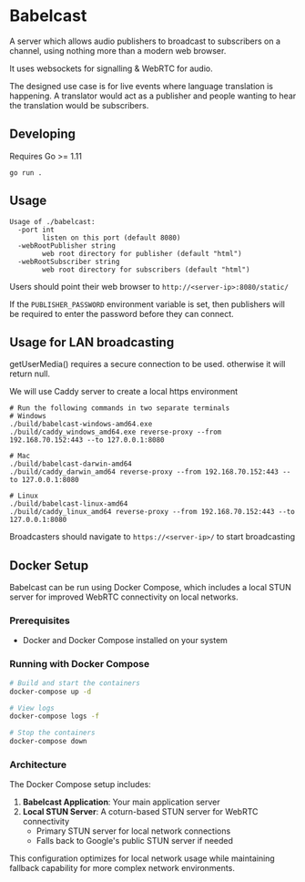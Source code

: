 # Babelcast

A server which allows audio publishers to broadcast to subscribers on a channel, using nothing more than a modern web browser.

It uses websockets for signalling & WebRTC for audio.

The designed use case is for live events where language translation is happening.
A translator would act as a publisher and people wanting to hear the translation would be subscribers.

## Developing

Requires Go >= 1.11

```
go run .
```
## Usage

```
Usage of ./babelcast:
  -port int
    	listen on this port (default 8080)
  -webRootPublisher string
    	web root directory for publisher (default "html")
  -webRootSubscriber string
    	web root directory for subscribers (default "html")
```

Users should point their web browser to `http://<server-ip>:8080/static/`

If the `PUBLISHER_PASSWORD` environment variable is set, then publishers will be required to enter the
password before they can connect.

## Usage for LAN broadcasting

getUserMedia() requires a secure connection to be used. otherwise it will return null.

We will use Caddy server to create a local https environment

```
# Run the following commands in two separate terminals
# Windows
./build/babelcast-windows-amd64.exe
./build/caddy_windows_amd64.exe reverse-proxy --from 192.168.70.152:443 --to 127.0.0.1:8080

# Mac
./build/babelcast-darwin-amd64
./build/caddy_darwin_amd64 reverse-proxy --from 192.168.70.152:443 --to 127.0.0.1:8080

# Linux
./build/babelcast-linux-amd64
./build/caddy_linux_amd64 reverse-proxy --from 192.168.70.152:443 --to 127.0.0.1:8080
```

Broadcasters should navigate to `https://<server-ip>/` to start broadcasting

## Docker Setup

Babelcast can be run using Docker Compose, which includes a local STUN server for improved WebRTC connectivity on local networks.

### Prerequisites

- Docker and Docker Compose installed on your system

### Running with Docker Compose

```bash
# Build and start the containers
docker-compose up -d

# View logs
docker-compose logs -f

# Stop the containers
docker-compose down
```

### Architecture

The Docker Compose setup includes:

1. **Babelcast Application**: Your main application server
2. **Local STUN Server**: A coturn-based STUN server for WebRTC connectivity
   - Primary STUN server for local network connections
   - Falls back to Google's public STUN server if needed

This configuration optimizes for local network usage while maintaining fallback capability for more complex network environments.
